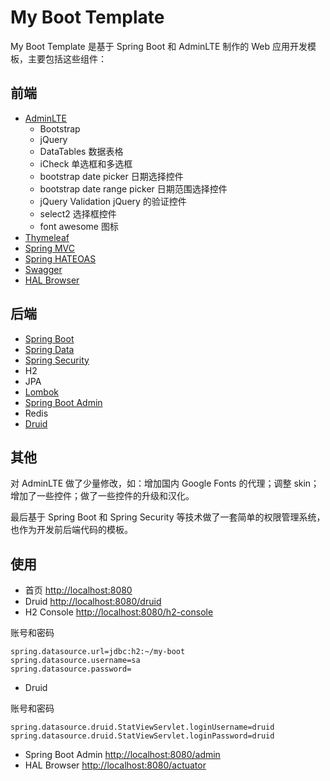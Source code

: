 # My Boot Template

My Boot Template 是基于 Spring Boot 和 AdminLTE 制作的 Web 应用开发模板，主要包括这些组件：

## 前端

- [AdminLTE](https://adminlte.io/)
    - Bootstrap
    - jQuery
    - DataTables 数据表格
    - iCheck 单选框和多选框
    - bootstrap date picker 日期选择控件
    - bootstrap date range picker 日期范围选择控件
    - jQuery Validation jQuery 的验证控件
    - select2 选择框控件
    - font awesome 图标
- [Thymeleaf](http://www.thymeleaf.org/)
- [Spring MVC](http://projects.spring.io/spring-framework/)
- [Spring HATEOAS](http://projects.spring.io/spring-hateoas/)
- [Swagger](https://swagger.io/)
- [HAL Browser](https://github.com/mikekelly/hal-browser)


## 后端

- [Spring Boot](https://projects.spring.io/spring-boot/)
- [Spring Data](http://projects.spring.io/spring-data/)
- [Spring Security](https://projects.spring.io/spring-security/)
- H2
- JPA
- [Lombok](https://projectlombok.org/)
- [Spring Boot Admin](https://github.com/codecentric/spring-boot-admin)
- Redis
- [Druid](https://github.com/alibaba/druid)

## 其他

对 AdminLTE 做了少量修改，如：增加国内 Google Fonts 的代理；调整 skin；增加了一些控件；做了一些控件的升级和汉化。

最后基于 Spring Boot 和 Spring Security 等技术做了一套简单的权限管理系统，也作为开发前后端代码的模板。

## 使用

- 首页 [http://localhost:8080](http://localhost:8080)
- Druid [http://localhost:8080/druid](http://localhost:8080)
- H2 Console [http://localhost:8080/h2-console](http://127.0.0.1:8080/h2-console)

账号和密码
```
spring.datasource.url=jdbc:h2:~/my-boot
spring.datasource.username=sa
spring.datasource.password=
```

- Druid

账号和密码
```
spring.datasource.druid.StatViewServlet.loginUsername=druid
spring.datasource.druid.StatViewServlet.loginPassword=druid
```

- Spring Boot Admin [http://localhost:8080/admin](http://localhost:8080/admin)
- HAL Browser [http://localhost:8080/actuator](http://localhost:8080/actuator)